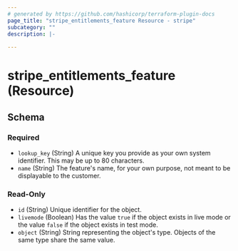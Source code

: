```yaml
---
# generated by https://github.com/hashicorp/terraform-plugin-docs
page_title: "stripe_entitlements_feature Resource - stripe"
subcategory: ""
description: |-
  
---
```


# stripe_entitlements_feature (Resource)





<!-- schema generated by tfplugindocs -->
## Schema

### Required

- `lookup_key` (String) A unique key you provide as your own system identifier. This may be up to 80 characters.
- `name` (String) The feature's name, for your own purpose, not meant to be displayable to the customer.

### Read-Only

- `id` (String) Unique identifier for the object.
- `livemode` (Boolean) Has the value `true` if the object exists in live mode or the value `false` if the object exists in test mode.
- `object` (String) String representing the object's type. Objects of the same type share the same value.



